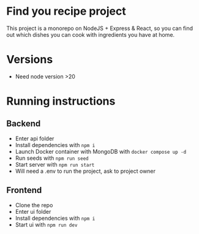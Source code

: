 # Find you recipe project

This project is a monorepo on NodeJS + Express & React, so you can find out which dishes you can cook with ingredients you have at home.

# Versions
* Need node version >20

# Running instructions
## Backend
* Enter api folder
* Install dependencies with `npm i`
* Launch Docker container with MongoDB with `docker compose up -d`
* Run seeds with `npm run seed`
* Start server with `npm run start`
* Will need a .env to run the project, ask to project owner

## Frontend
* Clone the repo
* Enter ui folder
* Install dependencies with `npm i`
* Start ui with `npm run dev`
